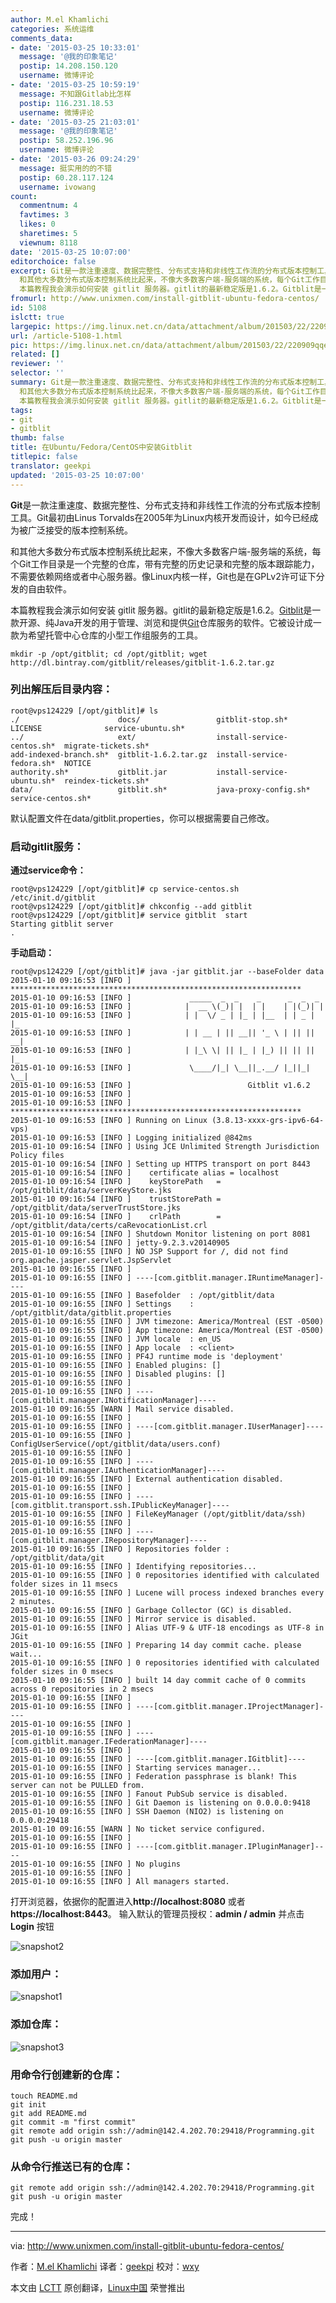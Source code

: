 ```yaml
---
author: M.el Khamlichi
categories: 系统运维
comments_data:
- date: '2015-03-25 10:33:01'
  message: '@我的印象笔记'
  postip: 14.208.150.120
  username: 微博评论
- date: '2015-03-25 10:59:19'
  message: 不知跟Gitlab比怎样
  postip: 116.231.18.53
  username: 微博评论
- date: '2015-03-25 21:03:01'
  message: '@我的印象笔记'
  postip: 58.252.196.96
  username: 微博评论
- date: '2015-03-26 09:24:29'
  message: 挺实用的的不错
  postip: 60.28.117.124
  username: ivowang
count:
  commentnum: 4
  favtimes: 3
  likes: 0
  sharetimes: 5
  viewnum: 8118
date: '2015-03-25 10:07:00'
editorchoice: false
excerpt: Git是一款注重速度、数据完整性、分布式支持和非线性工作流的分布式版本控制工具。Git最初由Linus Torvalds在2005年为Linux内核开发而设计，如今已经成为被广泛接受的版本控制系统。
  和其他大多数分布式版本控制系统比起来，不像大多数客户端-服务端的系统，每个Git工作目录是一个完整的仓库，带有完整的历史记录和完整的版本跟踪能力，不需要依赖网络或者中心服务器。像Linux内核一样，Git也是在GPLv2许可证下分发的自由软件。
  本篇教程我会演示如何安装 gitlit 服务器。gitlit的最新稳定版是1.6.2。Gitblit是一款开源、纯Java开发的用于
fromurl: http://www.unixmen.com/install-gitblit-ubuntu-fedora-centos/
id: 5108
islctt: true
largepic: https://img.linux.net.cn/data/attachment/album/201503/22/220909qqee2ydg33wgyjhw.png
url: /article-5108-1.html
pic: https://img.linux.net.cn/data/attachment/album/201503/22/220909qqee2ydg33wgyjhw.png.thumb.jpg
related: []
reviewer: ''
selector: ''
summary: Git是一款注重速度、数据完整性、分布式支持和非线性工作流的分布式版本控制工具。Git最初由Linus Torvalds在2005年为Linux内核开发而设计，如今已经成为被广泛接受的版本控制系统。
  和其他大多数分布式版本控制系统比起来，不像大多数客户端-服务端的系统，每个Git工作目录是一个完整的仓库，带有完整的历史记录和完整的版本跟踪能力，不需要依赖网络或者中心服务器。像Linux内核一样，Git也是在GPLv2许可证下分发的自由软件。
  本篇教程我会演示如何安装 gitlit 服务器。gitlit的最新稳定版是1.6.2。Gitblit是一款开源、纯Java开发的用于
tags:
- git
- gitblit
thumb: false
title: 在Ubuntu/Fedora/CentOS中安装Gitblit
titlepic: false
translator: geekpi
updated: '2015-03-25 10:07:00'
---
```


**Git**是一款注重速度、数据完整性、分布式支持和非线性工作流的分布式版本控制工具。Git最初由Linus Torvalds在2005年为Linux内核开发而设计，如今已经成为被广泛接受的版本控制系统。


和其他大多数分布式版本控制系统比起来，不像大多数客户端-服务端的系统，每个Git工作目录是一个完整的仓库，带有完整的历史记录和完整的版本跟踪能力，不需要依赖网络或者中心服务器。像Linux内核一样，Git也是在GPLv2许可证下分发的自由软件。


本篇教程我会演示如何安装 gitlit 服务器。gitlit的最新稳定版是1.6.2。[Gitblit](http://gitblit.com/)是一款开源、纯Java开发的用于管理、浏览和提供[Git](http://git-scm.com/)仓库服务的软件。它被设计成一款为希望托管中心仓库的小型工作组服务的工具。



```
mkdir -p /opt/gitblit; cd /opt/gitblit; wget http://dl.bintray.com/gitblit/releases/gitblit-1.6.2.tar.gz

```

### 列出解压后目录内容：



```
root@vps124229 [/opt/gitblit]# ls
./                      docs/                 gitblit-stop.sh*            LICENSE              service-ubuntu.sh*
../                     ext/                  install-service-centos.sh*  migrate-tickets.sh*
add-indexed-branch.sh*  gitblit-1.6.2.tar.gz  install-service-fedora.sh*  NOTICE
authority.sh*           gitblit.jar           install-service-ubuntu.sh*  reindex-tickets.sh*
data/                   gitblit.sh*           java-proxy-config.sh*       service-centos.sh*

```

默认配置文件在data/gitblit.properties，你可以根据需要自己修改。


### 启动gitlit服务：


**通过service命令：**



```
root@vps124229 [/opt/gitblit]# cp service-centos.sh /etc/init.d/gitblit
root@vps124229 [/opt/gitblit]# chkconfig --add gitblit
root@vps124229 [/opt/gitblit]# service gitblit  start
Starting gitblit server
.

```

**手动启动：**



```
root@vps124229 [/opt/gitblit]# java -jar gitblit.jar --baseFolder data
2015-01-10 09:16:53 [INFO ] *****************************************************************
2015-01-10 09:16:53 [INFO ]             _____  _  _    _      _  _  _
2015-01-10 09:16:53 [INFO ]            |  __ \(_)| |  | |    | |(_)| |
2015-01-10 09:16:53 [INFO ]            | |  \/ _ | |_ | |__  | | _ | |_
2015-01-10 09:16:53 [INFO ]            | | __ | || __|| '_ \ | || || __|
2015-01-10 09:16:53 [INFO ]            | |_\ \| || |_ | |_) || || || |_
2015-01-10 09:16:53 [INFO ]             \____/|_| \__||_.__/ |_||_| \__|
2015-01-10 09:16:53 [INFO ]                          Gitblit v1.6.2
2015-01-10 09:16:53 [INFO ] 
2015-01-10 09:16:53 [INFO ] *****************************************************************
2015-01-10 09:16:53 [INFO ] Running on Linux (3.8.13-xxxx-grs-ipv6-64-vps)
2015-01-10 09:16:53 [INFO ] Logging initialized @842ms
2015-01-10 09:16:54 [INFO ] Using JCE Unlimited Strength Jurisdiction Policy files
2015-01-10 09:16:54 [INFO ] Setting up HTTPS transport on port 8443
2015-01-10 09:16:54 [INFO ]    certificate alias = localhost
2015-01-10 09:16:54 [INFO ]    keyStorePath   = /opt/gitblit/data/serverKeyStore.jks
2015-01-10 09:16:54 [INFO ]    trustStorePath = /opt/gitblit/data/serverTrustStore.jks
2015-01-10 09:16:54 [INFO ]    crlPath        = /opt/gitblit/data/certs/caRevocationList.crl
2015-01-10 09:16:54 [INFO ] Shutdown Monitor listening on port 8081
2015-01-10 09:16:54 [INFO ] jetty-9.2.3.v20140905
2015-01-10 09:16:55 [INFO ] NO JSP Support for /, did not find org.apache.jasper.servlet.JspServlet
2015-01-10 09:16:55 [INFO ] 
2015-01-10 09:16:55 [INFO ] ----[com.gitblit.manager.IRuntimeManager]----
2015-01-10 09:16:55 [INFO ] Basefolder  : /opt/gitblit/data
2015-01-10 09:16:55 [INFO ] Settings    : /opt/gitblit/data/gitblit.properties
2015-01-10 09:16:55 [INFO ] JVM timezone: America/Montreal (EST -0500)
2015-01-10 09:16:55 [INFO ] App timezone: America/Montreal (EST -0500)
2015-01-10 09:16:55 [INFO ] JVM locale  : en_US
2015-01-10 09:16:55 [INFO ] App locale  : <client>
2015-01-10 09:16:55 [INFO ] PF4J runtime mode is 'deployment'
2015-01-10 09:16:55 [INFO ] Enabled plugins: []
2015-01-10 09:16:55 [INFO ] Disabled plugins: []
2015-01-10 09:16:55 [INFO ] 
2015-01-10 09:16:55 [INFO ] ----[com.gitblit.manager.INotificationManager]----
2015-01-10 09:16:55 [WARN ] Mail service disabled.
2015-01-10 09:16:55 [INFO ] 
2015-01-10 09:16:55 [INFO ] ----[com.gitblit.manager.IUserManager]----
2015-01-10 09:16:55 [INFO ] ConfigUserService(/opt/gitblit/data/users.conf)
2015-01-10 09:16:55 [INFO ] 
2015-01-10 09:16:55 [INFO ] ----[com.gitblit.manager.IAuthenticationManager]----
2015-01-10 09:16:55 [INFO ] External authentication disabled.
2015-01-10 09:16:55 [INFO ] 
2015-01-10 09:16:55 [INFO ] ----    [com.gitblit.transport.ssh.IPublicKeyManager]----
2015-01-10 09:16:55 [INFO ] FileKeyManager (/opt/gitblit/data/ssh)
2015-01-10 09:16:55 [INFO ] 
2015-01-10 09:16:55 [INFO ] ----[com.gitblit.manager.IRepositoryManager]----
2015-01-10 09:16:55 [INFO ] Repositories folder : /opt/gitblit/data/git
2015-01-10 09:16:55 [INFO ] Identifying repositories...
2015-01-10 09:16:55 [INFO ] 0 repositories identified with calculated folder sizes in 11 msecs
2015-01-10 09:16:55 [INFO ] Lucene will process indexed branches every 2 minutes.
2015-01-10 09:16:55 [INFO ] Garbage Collector (GC) is disabled.
2015-01-10 09:16:55 [INFO ] Mirror service is disabled.
2015-01-10 09:16:55 [INFO ] Alias UTF-9 & UTF-18 encodings as UTF-8 in JGit
2015-01-10 09:16:55 [INFO ] Preparing 14 day commit cache. please wait...
2015-01-10 09:16:55 [INFO ] 0 repositories identified with calculated folder sizes in 0 msecs
2015-01-10 09:16:55 [INFO ] built 14 day commit cache of 0 commits across 0 repositories in 2 msecs
2015-01-10 09:16:55 [INFO ] 
2015-01-10 09:16:55 [INFO ] ----[com.gitblit.manager.IProjectManager]----
2015-01-10 09:16:55 [INFO ] 
2015-01-10 09:16:55 [INFO ] ----[com.gitblit.manager.IFederationManager]----
2015-01-10 09:16:55 [INFO ] 
2015-01-10 09:16:55 [INFO ] ----[com.gitblit.manager.IGitblit]----
2015-01-10 09:16:55 [INFO ] Starting services manager...
2015-01-10 09:16:55 [INFO ] Federation passphrase is blank! This server can not be PULLED from.
2015-01-10 09:16:55 [INFO ] Fanout PubSub service is disabled.
2015-01-10 09:16:55 [INFO ] Git Daemon is listening on 0.0.0.0:9418
2015-01-10 09:16:55 [INFO ] SSH Daemon (NIO2) is listening on 0.0.0.0:29418
2015-01-10 09:16:55 [WARN ] No ticket service configured.
2015-01-10 09:16:55 [INFO ] 
2015-01-10 09:16:55 [INFO ] ----[com.gitblit.manager.IPluginManager]----
2015-01-10 09:16:55 [INFO ] No plugins
2015-01-10 09:16:55 [INFO ] 
2015-01-10 09:16:55 [INFO ] All managers started.

```

打开浏览器，依据你的配置进入**http://localhost:8080** 或者 **https://localhost:8443**。 输入默认的管理员授权：**admin / admin** 并点击**Login** 按钮


![snapshot2](/data/attachment/album/201503/22/220909qqee2ydg33wgyjhw.png)


### 添加用户：


![snapshot1](/data/attachment/album/201503/22/220910n9sfd1f11priudtt.png)


### 添加仓库：


![snapshot3](/data/attachment/album/201503/22/220914u20v6fzu1s0168s1.png)


### 用命令行创建新的仓库：



```
touch README.md
git init
git add README.md
git commit -m "first commit"
git remote add origin ssh://admin@142.4.202.70:29418/Programming.git
git push -u origin master

```

### 从命令行推送已有的仓库：



```
git remote add origin ssh://admin@142.4.202.70:29418/Programming.git
git push -u origin master

```

完成！




---


via: <http://www.unixmen.com/install-gitblit-ubuntu-fedora-centos/>


作者：[M.el Khamlichi](http://www.unixmen.com/author/pirat9/) 译者：[geekpi](https://github.com/geekpi) 校对：[wxy](https://github.com/wxy)


本文由 [LCTT](https://github.com/LCTT/TranslateProject) 原创翻译，[Linux中国](http://linux.cn/) 荣誉推出